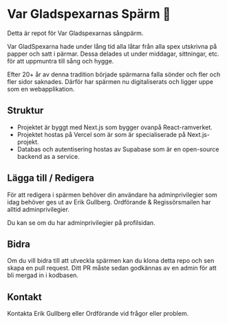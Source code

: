 # Var Gladspexarnas Spärm 🍍

Detta är repot för Var Gladspexarnas sångpärm.

Var GladSpexarna hade under lång tid alla låtar från alla spex utskrivna på papper och satt i pärmar. Dessa delades ut under middagar, sittningar, etc. för att uppmuntra till sång och hygge.

Efter 20+ år av denna tradition började spärmarna falla sönder och fler och fler sidor saknades. 
Därför har spärmen nu digitaliserats och ligger uppe som en webapplikation.

## Struktur

- Projektet är byggt med Next.js som bygger ovanpå React-ramverket.
- Projektet hostas på Vercel som är som är specialiserade på Next.js-projekt. 
- Databas och autentisering hostas av Supabase som är en open-source backend as a service.


## Lägga till / Redigera
För att redigera i spärmen behöver din användare ha adminprivilegier som idag behöver ges ut av Erik Gullberg.
Ordförande & Regissörsmailen har alltid adminprivilegier.

Du kan se om du har adminprivilegier på profilsidan.


## Bidra
Om du vill bidra till att utveckla spärmen kan du klona detta repo och sen skapa en pull request. 
Ditt PR måste sedan godkännas av en admin för att bli mergad in i kodbasen.

## Kontakt
Kontakta Erik Gullberg eller Ordförande vid frågor eller problem.